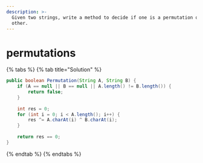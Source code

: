 ```yaml
---
description: >-
  Given two strings, write a method to decide if one is a permutation of the
  other.
---
```


# permutations

{% tabs %}
{% tab title="Solution" %}
```java
public boolean Permutation(String A, String B) {
    if (A == null || B == null || A.length() != B.length()) {
        return false;
    }
    
    int res = 0;
    for (int i = 0; i < A.length(); i++) {
        res ^= A.charAt(i) ^ B.charAt(i);
    }
    
    return res == 0;
}
```
{% endtab %}
{% endtabs %}

